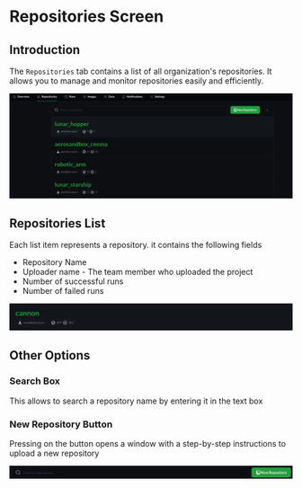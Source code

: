 # Repositories Screen

## Introduction

The `Repositories` tab contains a list of all organization's repositories.
It allows you to manage and monitor repositories easily and efficiently. 

![Alt text](img/repos_screen_intro.png)


## Repositories List

Each list item represents a repository. it contains the following fields
- Repository Name
- Uploader name - The team member who uploaded the project
- Number of successful runs
- Number of failed runs

![Alt text](img/repos_screen_list.png)

## Other Options

### Search Box

This allows to search a repository name by entering it in the text box

### New Repository Button

Pressing on the button opens a window with a step-by-step instructions to upload a new repository

![Alt text](img/repos_screen_top_line.png)
